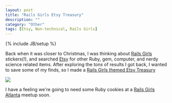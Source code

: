 ```yaml
---
layout: post
title: "Rails Girls Etsy Treasury"
description: ""
category: "Other"
tags: [Etsy, Non-technical, Rails Girls]
---
```

{% include JB/setup %}

Back when it was closer to Christmas, I was thinking about [Rails Girls](http://railsgirls.com) stickers(!), 
and searched [Etsy](http://etsy.com) for other Ruby, gem, computer, and nerdy science related items.  After 
exploring the *tons* of results I got back, I wanted to save some of my finds, so I made a [Rails Girls
themed Etsy Treasury](http://etsy.me/1eAlJGh)

<div class="blog-photo">
	<img src="{{ site.url }}/assets/pictures/railsgirlsetsy.png" />
</div>

I have a feeling we're going to need some Ruby cookies at a [Rails Girls Atlanta](http://meetup.com/Rails-Girls-Atlanta) 
meetup soon.
